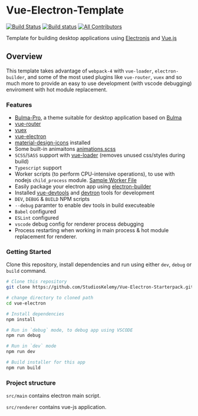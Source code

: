 # Vue-Electron-Template

[![Build Status](https://travis-ci.org/mubaidr/vue-electron-template.svg?branch=master)](https://travis-ci.org/mubaidr/vue-electron-template)
[![Build status](https://ci.appveyor.com/api/projects/status/cjua6pdhjp9rqa1o?svg=true)](https://ci.appveyor.com/project/mubaidr/vue-electron-template)
[![All Contributors](https://img.shields.io/badge/all_contributors-1-orange.svg?style=flat-square)](#contributors)

Template for building desktop applications using [Electronjs](https://electronjs.org) and [Vue.js](https://vuejs.org)

## Overview

This template takes advantage of `webpack-4` with `vue-loader`, `electron-builder`, and some of the most used plugins like `vue-router`, `vuex` and so much more to provide an easy to use development (with vscode debugging) enviroment with hot module replacement.

### Features

- [Bulma-Pro](https://mubaidr.github.io/bulma-pro/), a theme suitable for desktop application based on [Bulma](https://bulma.io/)
- [vue-router](https://github.com/vuejs/vue-router)
- [vuex](https://github.com/vuejs/vuex)
- [vue-electron](https://github.com/SimulatedGREG/vue-electron)
- [material-design-icons](http://google.github.io/material-design-icons/) installed
- Some built-in animaitons [animations.scss](src\renderer\assets\style\animations.scss)
- `SCSS`/`SASS` support with [vue-loader](https://github.com/vuejs/vue-loader/) (removes unused css/styles during build)
- `Typescript` support
- Worker scripts (to perform CPU-intensive operations), to use with nodejs `child_process` module. [Sample Worker File](src\utilities\workerSample.ts)
- Easily package your electron app using [electron-builder](https://github.com/electron-userland/electron-builder)
- Installed [vue-devtools](https://github.com/vuejs/vue-devtools) and [devtron](https://github.com/electron/devtron) tools for development
- `DEV`, `DEBUG` & `BUILD` NPM scripts
- `--debug` paramter to enable dev tools in build executeable
- `Babel` configured
- `ESLint` configured
- `vscode` debug config for renderer process debugging
- Process restarting when working in main process & hot module replacement for renderer.

### Getting Started

Clone this repository, install dependencies and run using either `dev`, `debug` or `build` command.

```bash
# Clone this repository
git clone https://github.com/StudiosKelemy/Vue-Electron-Starterpack.git

# change directory to cloned path
cd vue-electron

# Install dependencies
npm install

# Run in `debug` mode, to debug app using VSCODE
npm run debug

# Run in `dev` mode
npm run dev

# Build installer for this app
npm run build
```

### Project structure

`src/main` contains electron main script.

`src/renderer` contains vue-js application.
